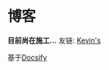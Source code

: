 # 博客

**目前尚在施工...**
友链: [Kevin's](https://fu-jingqi.github.io)

基于[Docsify](https://docsify.js.org)
<!--
**This** is a ✨ _special_ ✨ `repositoryREADME.md`.

- 🔭 I’m currently working on ...
- 🌱 I’m currently learning ...
- 👯 I’m looking to collaborate on ...
- 🤔 I’m looking for help with ...
- 💬 Ask me about ...
- 📫 How to reach me: ...
- 😄 Pronouns: ...
- ⚡ Fun fact: ...

>![ReadMe Card](https://github-readme-stats.vercel.app/api/pin/?username=luguoba&repo=luguoba.github.io)

>![Github stats](https://github-readme-stats.vercel.app/api?username=luguoba&show_icons=true&include_all_commits=true)

>![Top Langs](https://github-readme-stats.vercel.app/api/top-langs/?username=luguoba&layout=compact)

 -->
